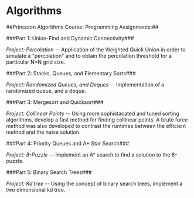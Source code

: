 Algorithms
==========

##Princeton Algorithms Course: Programming Assignments:##

###Part 1: Union-Find and Dynamic Connectivity###
        
*Project: Percolation* -- Application of the Weighted Quick Union in order to simulate a "percolation" and to obtain the percolation threshold for a particular N*N grid size.

###Part 2: Stacks, Queues, and Elementary Sorts###
        
*Project: Randomized Queues, and Deques* -- Implementation of a randomized queue, and a deque.

###Part 3: Mergesort and Quicksort###

*Project: Collinear Points* -- Using more sophistacated and tuned sorting algorithms, develop a fast method for finding collinear points. A brute force method was also developed to contrast the runtimes between the efficient method and the naive solution.

###Part 4: Priority Queues and A* Star Search###

*Project: 8-Puzzle* -- Implement an A* search to find a solution to the 8-puzzle.

###Part 5: Binary Search Trees###

*Project: Kd tree* -- Using the concept of binary search trees, implement a two dimensional kd tree.

